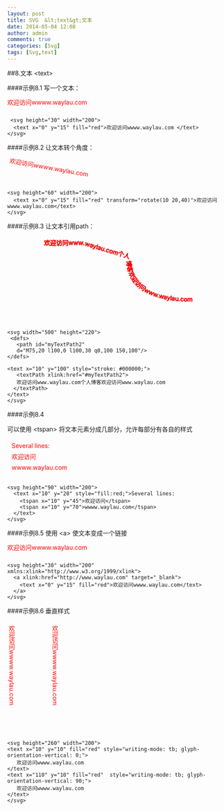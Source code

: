 ```yaml
---
layout: post
title: SVG  &lt;text&gt;文本
date: 2014-05-04 12:08
author: admin
comments: true
categories: [Svg]
tags: [Svg,text]
---
```


##8.文本 &lt;text&gt;

####示例8.1
写一个文本：

<svg height="30" width="200">
  <text x="0" y="15" fill="red">欢迎访问wwww.waylau.com </text>
</svg>

	 <svg height="30" width="200">
	  <text x="0" y="15" fill="red">欢迎访问wwww.waylau.com </text>
	</svg>

####示例8.2
让文本转个角度：

<svg height="60" width="200">
  <text x="0" y="15" fill="red" transform="rotate(10 20,40)">欢迎访问wwww.waylau.com</text>
</svg>

	<svg height="60" width="200">
	  <text x="0" y="15" fill="red" transform="rotate(10 20,40)">欢迎访问wwww.waylau.com</text>
	</svg>

####示例8.3
让文本引用path：
 
<svg width="500" height="200">
<defs>
<path id="myTextPath2"
  d="M75,20 l100,0 l100,30 q0,100 150,100"/>
</defs>
<text x="10" y="100" style="stroke: #ff0000;">
<textPath xlink:href="#myTextPath2">
  欢迎访问www.waylau.com个人博客欢迎访问www.waylau.com
</textPath>
</text>
</svg>


	<svg width="500" height="220">
	 <defs>
	   <path id="myTextPath2"
	   d="M75,20 l100,0 l100,30 q0,100 150,100"/>
	</defs>
	
	<text x="10" y="100" style="stroke: #000000;">
	   <textPath xlink:href="#myTextPath2">
	   欢迎访问www.waylau.com个人博客欢迎访问www.waylau.com
	  </textPath>
	</text>  
	</svg>

####示例8.4

可以使用 &lt;tspan&gt; 将文本元素分成几部分，允许每部分有各自的样式

<svg height="90" width="200">
  <text x="10" y="20" style="fill:red;">Several lines:
   <tspan x="10" y="45">欢迎访问</tspan>
   <tspan x="10" y="70">wwww.waylau.com</tspan>
  </text>
</svg>
	
	<svg height="90" width="200">
	  <text x="10" y="20" style="fill:red;">Several lines:
	    <tspan x="10" y="45">欢迎访问</tspan>
	    <tspan x="10" y="70">wwww.waylau.com</tspan>
	  </text>
	</svg>

####示例8.5
使用 &lt;a&gt; 使文本变成一个链接

<svg height="30" width="200" xmlns:xlink="http://www.w3.org/1999/xlink">
  <a xlink:href="http://www.waylau.com" target="_blank">
   <text x="0" y="15" fill="red">欢迎访问wwww.waylau.com
   </text>
  </a>
</svg>

	<svg height="30" width="200" xmlns:xlink="http://www.w3.org/1999/xlink">
	  <a xlink:href="http://www.waylau.com" target="_blank">
	    <text x="0" y="15" fill="red">欢迎访问wwww.waylau.com</text>
	  </a>
	</svg>

####示例8.6
垂直样式

<svg height="260" width="200">
<text x="10" y="10" fill="red" style="writing-mode: tb; glyph-orientation-vertical: 0;">
   欢迎访问wwww.waylau.com
</text>
<text x="110" y="10" fill="red"  style="writing-mode: tb; glyph-orientation-vertical: 90;">
   欢迎访问wwww.waylau.com
</text> 
</svg>

	<svg height="260" width="200">
	<text x="10" y="10" fill="red" style="writing-mode: tb; glyph-orientation-vertical: 0;">
	   欢迎访问wwww.waylau.com
	</text>
	<text x="110" y="10" fill="red"  style="writing-mode: tb; glyph-orientation-vertical: 90;">
	   欢迎访问wwww.waylau.com
	</text> 
	</svg>
